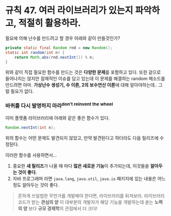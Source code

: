# 규칙 47. 여러 라이브러리가 있는지 파악하고, 적절히 활용하라.

필요에 의해 난수를 만드려고 할 경우 아래와 같이 만들것인가?
```java
private static final Random rnd = new Random();
static int random(int n) {
	return Math.abs(rnd.nextInt()) % n;
}
```
위와 같이 직접 필요한 함수를 만드는 것은 **다양한 문제**를 포함하고 있다. 또한 겉으로 들어나지는 않지만 잠재적인 이슈를 담고 있는데 이 문제를 해결하는 random 메소드를 만드려면 아마. **가상난수 생성기, 수 이론, 2의 보수연산 이론**에 대해 알아야하는데.. 그럴 필요가 없다.

### 바퀴를 다시 발명하지 마라<sup>don't reinvent the wheel</sup>
이미 플랫폼 라이브러리에 아래와 같은 좋은 함수가 있다.
```java
Random.nextInt(int n);
```
위의 함수는 어떤 문제도 발견되지 않았고, 만약 발견된다고 하더라도 다음 릴리즈에 수정된다. 

이러한 함수를 사용하면서...

1. 중요한 **새 릴리즈**가 나올 때 마다 **많은 새로운 기능**이 추가되는데, 이것들을 **알아두는 것이 좋다**.
2. 자바 프로그래머 라면 `java.lang`, `java.util`, `java.io` 패키지에 있는 내용은 어느 정도 알아두는 것이 좋다.

> 흔하게 쓰일법한 무언가를 개발해야 한다면, 라이브러리를 뒤져보라. 라이브러리 코드가 받는 **관심의 양** 이 대부분의 개발자가 해당 기능을 개발하는데 쏟는 **노력의 양** 보다 **규모 경제학**의 관점에서 더 크다!
